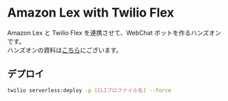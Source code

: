 # Amazon Lex with Twilio Flex

Amazon Lex と Twilio Flex を連携させて、WebChat ボットを作るハンズオンです。  
ハンズオンの資料は[こちら](https://qiita.com/items/55c9a4d7009d1ba2a3ec)にございます。

## デプロイ

```sh
twilio serverless:deploy -p [CLIプロファイル名] --force
```
